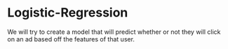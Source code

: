 # Logistic-Regression
We will try to create a model that will predict whether or not they will click on an ad based off the features of that user.
